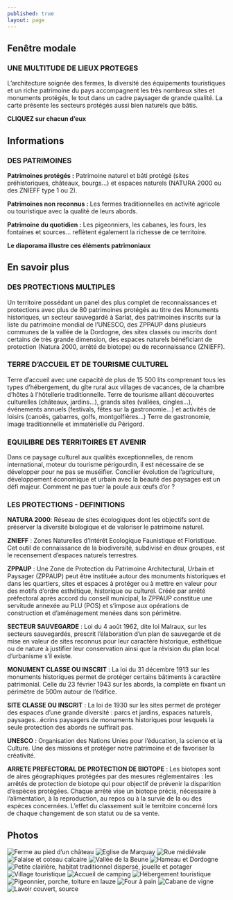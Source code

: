 ```yaml
---
published: true
layout: page
---
```


## Fenêtre modale

### UNE MULTITUDE DE LIEUX PROTEGES

L’architecture soignée des fermes, la diversité des équipements touristiques et un riche patrimoine du pays accompagnent les très nombreux sites et monuments protégés, le tout dans un cadre paysager de grande qualité.
La carte présente les secteurs protégés aussi bien naturels que bâtis.

**CLIQUEZ sur chacun d’eux**

## Informations

### DES PATRIMOINES

**Patrimoines protégés :** Patrimoine naturel et bâti protégé (sites préhistoriques, châteaux, bourgs…) et espaces naturels (NATURA 2000 ou des ZNIEFF type 1 ou 2).

**Patrimoines non reconnus :** Les fermes traditionnelles en activité agricole ou touristique avec la qualité de leurs abords.
  
**Patrimoine du quotidien :** Les pigeonniers, les cabanes, les fours, les fontaines et sources… reflètent également la richesse de ce territoire.

**Le diaporama illustre ces éléments patrimoniaux**

## En savoir plus

### DES PROTECTIONS MULTIPLES

Un territoire possédant un panel des plus complet de reconnaissances et protections avec plus de 80 patrimoines protégés au titre des Monuments historiques, un secteur sauvegardé à Sarlat, des patrimoines inscrits sur la liste du patrimoine mondial de l’UNESCO, des ZPPAUP dans plusieurs communes de la vallée de la Dordogne, des sites classés ou inscrits dont certains de très grande dimension, des espaces naturels bénéficiant de protection (Natura 2000, arrêté de biotope) ou de reconnaissance (ZNIEFF). 

### TERRE D’ACCUEIL ET DE TOURISME CULTUREL

Terre d’accueil avec une capacité de plus de 15 500 lits comprenant tous les types d’hébergement, du gîte rural aux villages de vacances, de la chambre d’hôtes à l’hôtellerie traditionnelle.
Terre de tourisme alliant découvertes culturelles (châteaux, jardins…), grands sites (vallées, cingles…), événements annuels (festivals, fêtes sur la gastronomie…) et activités de loisirs (canoës, gabarres, golfs, montgolfières…)
Terre de gastronomie, image traditionnelle et immatérielle du Périgord.

### EQUILIBRE DES TERRITOIRES ET AVENIR

Dans ce paysage culturel aux qualités exceptionnelles, de renom international, moteur du tourisme périgourdin, il est nécessaire de se développer pour ne pas se muséifier. Concilier évolution de l’agriculture, développement économique et urbain avec la beauté des paysages est un défi majeur. Comment ne pas tuer la poule aux œufs d’or ? 

### LES PROTECTIONS - DEFINITIONS

**NATURA 2000**: Réseau de sites écologiques dont les objectifs sont de préserver la diversité biologique et de valoriser le patrimoine naturel.

**ZNIEFF** : Zones Naturelles d’Intérêt Ecologique Faunistique et Floristique. Cet outil de connaissance de la biodiversité, subdivisé en deux groupes, est le recensement d’espaces naturels terrestres.

**ZPPAUP** : Une  Zone de Protection du Patrimoine Architectural, Urbain et Paysager (ZPPAUP) peut être instituée autour des monuments historiques et dans les quartiers, sites et espaces à protéger ou à mettre en valeur pour des motifs d’ordre esthétique, historique ou culturel.
Créée par arrêté préfectoral après accord du conseil municipal, la ZPPAUP constitue une servitude annexée au PLU (POS) et s’impose aux opérations de construction et d’aménagement menées dans son périmètre.

**SECTEUR SAUVEGARDE** : Loi du 4 août 1962, dite loi Malraux, sur les secteurs sauvegardés, prescrit l’élaboration d’un plan de sauvegarde et de mise en valeur de sites reconnus pour leur caractère historique, esthétique ou de nature à justifier leur conservation ainsi que la révision du plan local d’urbanisme s’il existe. 

**MONUMENT CLASSE OU INSCRIT** : La loi du 31 décembre 1913 sur les monuments historiques permet de protéger certains bâtiments à caractère patrimonial. Celle du 23 février 1943 sur les abords, la complète en fixant un périmètre de 500m autour de l’édifice.

**SITE CLASSE OU INSCRIT** : La loi de 1930 sur les sites permet de protéger des espaces d’une grande diversité : parcs et jardins, espaces naturels, paysages…écrins paysagers de monuments historiques pour lesquels la seule protection des abords ne suffirait pas.

**UNESCO** : Organisation des Nations Unies pour l’éducation, la science et la Culture. Une des missions et protéger notre patrimoine et de favoriser la créativité.

**ARRETE PREFECTORAL DE PROTECTION DE BIOTOPE** : Les biotopes sont de aires géographiques protégées par des mesures réglementaires : les arrêtés de protection de biotope qui pour objectif de prévenir la disparition d’espèces protégées. Chaque arrêté vise un biotope précis, nécessaire à l’alimentation, à la reproduction, au repos ou à la survie de la ou des espèces concernées. L’effet du classement suit le territoire concerné lors de chaque changement de son statut ou de sa vente. 


## Photos
![Ferme au pied d’un château](/data/images/4/atouts/4_ATOUTS_01.jpg)
![Eglise de Marquay](/data/images/4/atouts/4_ATOUTS_02.jpg)
![Rue médiévale](/data/images/4/atouts/4_ATOUTS_03.jpg)
![Falaise et coteau calcaire](/data/images/4/atouts/4_ATOUTS_04.jpg)
![Vallée de la Beune](/data/images/4/atouts/4_ATOUTS_05.jpg)
![Hameau et Dordogne](/data/images/4/atouts/4_ATOUTS_06.jpg)
![Petite clairière, habitat traditionnel dispersé, jouelle et potager](/data/images/4/atouts/4_ATOUTS_07.jpg)
![Village touristique](/data/images/4/atouts/4_ATOUTS_08.jpg)
![Accueil de camping](/data/images/4/atouts/4_ATOUTS_09.jpg)
![Hébergement touristique](/data/images/4/atouts/4_ATOUTS_10.jpg)
![Pigeonnier, porche, toiture en lauze](/data/images/4/atouts/4_ATOUTS_11.jpg)
![Four à pain](/data/images/4/atouts/4_ATOUTS_12.jpg)
![Cabane de vigne](/data/images/4/atouts/4_ATOUTS_13.jpg)
![Lavoir couvert, source](/data/images/4/atouts/4_ATOUTS_14.jpg)
